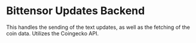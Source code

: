 # Bittensor Updates Backend

This handles the sending of the text updates, as well as the fetching of the coin data. Utilizes the Coingecko API.
